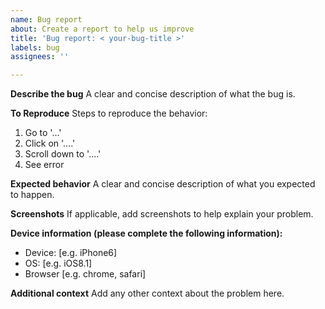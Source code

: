 ```yaml
---
name: Bug report
about: Create a report to help us improve
title: 'Bug report: < your-bug-title >'
labels: bug
assignees: ''

---
```


**Describe the bug**
A clear and concise description of what the bug is.

**To Reproduce**
Steps to reproduce the behavior:
1. Go to '...'
2. Click on '....'
3. Scroll down to '....'
4. See error

**Expected behavior**
A clear and concise description of what you expected to happen.

**Screenshots**
If applicable, add screenshots to help explain your problem.

**Device information (please complete the following information):**
- Device: [e.g. iPhone6]
- OS: [e.g. iOS8.1]
- Browser [e.g. chrome, safari]

**Additional context**
Add any other context about the problem here.
